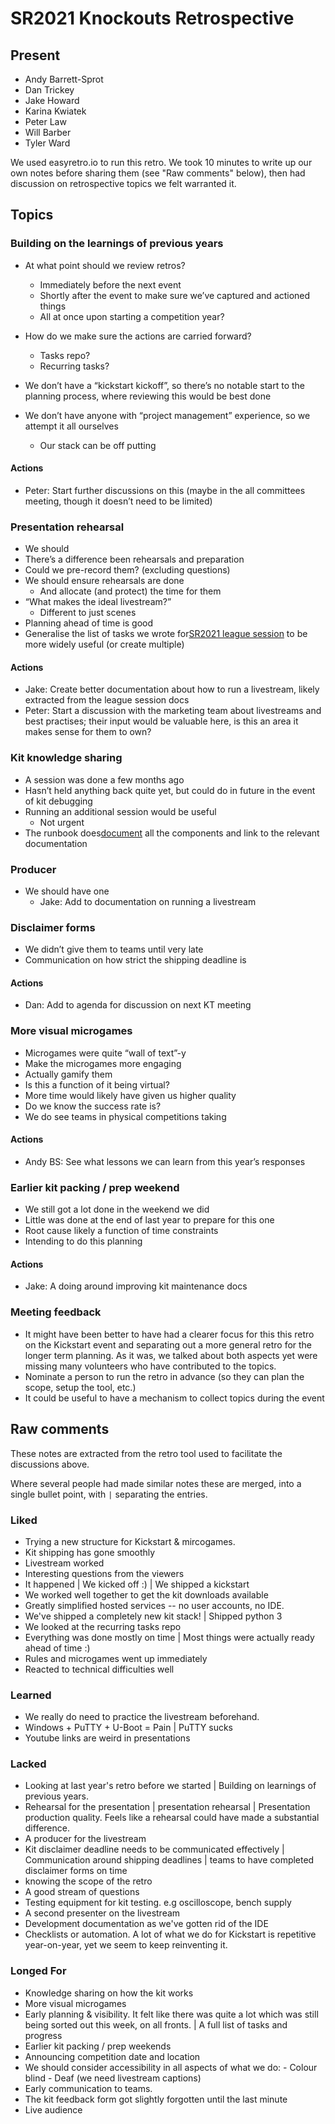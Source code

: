 # SR2021 Knockouts Retrospective

## Present

- Andy Barrett-Sprot
- Dan Trickey
- Jake Howard
- Karina Kwiatek
- Peter Law
- Will Barber
- Tyler Ward

We used easyretro.io to run this retro. We took 10 minutes to write up our own
notes before sharing them (see "Raw comments" below), then had discussion on
retrospective topics we felt warranted it.

## Topics

### Building on the learnings of previous years

- At what point should we review retros?

  - Immediately before the next event
  - Shortly after the event to make sure we’ve captured and actioned things
  - All at once upon starting a competition year?

- How do we make sure the actions are carried forward?

  - Tasks repo?
  - Recurring tasks?

- We don’t have a “kickstart kickoff”, so there’s no notable start to the planning process, where reviewing this would be best done

- We don’t have anyone with “project management” experience, so we attempt it all ourselves

  - Our stack can be off putting

#### Actions

- Peter: Start further discussions on this (maybe in the all committees meeting, though it doesn’t need to be limited)

### Presentation rehearsal

- We should
- There’s a difference been rehearsals and preparation
- Could we pre-record them? (excluding questions)
- We should ensure rehearsals are done
  - And allocate (and protect) the time for them
- “What makes the ideal livestream?”
  - Different to just scenes
- Planning ahead of time is good
- Generalise the list of tasks we wrote for[SR2021 league session](https://studentrobotics.org/runbook/competition/virtual-competitions/competition-session-checklist/) to be more widely useful (or create multiple)

#### Actions

- Jake: Create better documentation about how to run a livestream, likely
  extracted from the league session docs
- Peter: Start a discussion with the marketing team about livestreams and best
  practises; their input would be valuable here, is this an area it makes sense
  for them to own?

### Kit knowledge sharing

- A session was done a few months ago
- Hasn’t held anything back quite yet, but could do in future in the event of kit debugging
- Running an additional session would be useful
  - Not urgent
- The runbook does[document](https://studentrobotics.org/runbook/kit/software/) all the components and link to the relevant documentation

### Producer

- We should have one
  - Jake: Add to documentation on running a livestream

### Disclaimer forms

- We didn’t give them to teams until very late
- Communication on how strict the shipping deadline is

#### Actions

- Dan: Add to agenda for discussion on next KT meeting

### More visual microgames

- Microgames were quite “wall of text”-y
- Make the microgames more engaging
- Actually gamify them
- Is this a function of it being virtual?
- More time would likely have given us higher quality
- Do we know the success rate is?
- We do see teams in physical competitions taking

#### Actions

- Andy BS: See what lessons we can learn from this year’s responses

### Earlier kit packing / prep weekend

- We still got a lot done in the weekend we did
- Little was done at the end of last year to prepare for this one
- Root cause likely a function of time constraints
- Intending to do this planning

#### Actions

- Jake: A doing around improving kit maintenance docs

### Meeting feedback

- It might have been better to have had a clearer focus for this this retro on
  the Kickstart event and separating out a more general retro for the longer
  term planning. As it was, we talked about both aspects yet were missing many
  volunteers who have contributed to the topics.
- Nominate a person to run the retro in advance (so they can plan the scope, setup the tool, etc.)
- It could be useful to have a mechanism to collect topics during the event

## Raw comments

These notes are extracted from the retro tool used to facilitate the discussions above.

Where several people had made similar notes these are merged, into a single bullet point, with `|` separating the entries.

### Liked

- Trying a new structure for Kickstart & mircogames.
- Kit shipping has gone smoothly
- Livestream worked
- Interesting questions from the viewers
- It happened | We kicked off :) | We shipped a kickstart
- We worked well together to get the kit downloads available
- Greatly simplified hosted services -- no user accounts, no IDE.
- We've shipped a completely new kit stack! | Shipped python 3
- We looked at the recurring tasks repo
- Everything was done mostly on time | Most things were actually ready ahead of time :)
- Rules and microgames went up immediately
- Reacted to technical difficulties well

### Learned

- We really do need to practice the livestream beforehand.
- Windows + PuTTY + U-Boot = Pain | PuTTY sucks
- Youtube links are weird in presentations

### Lacked

- Looking at last year's retro before we started | Building on learnings of previous years.
- Rehearsal for the presentation | presentation rehearsal | Presentation production quality. Feels like a rehearsal could have made a substantial difference.
- A producer for the livestream
- Kit disclaimer deadline needs to be communicated effectively | Communication around shipping deadlines | teams to have completed disclaimer forms on time
- knowing the scope of the retro
- A good stream of questions
- Testing equipment for kit testing. e.g oscilloscope, bench supply
- A second presenter on the livestream
- Development documentation as we've gotten rid of the IDE
- Checklists or automation. A lot of what we do for Kickstart is repetitive year-on-year, yet we seem to keep reinventing it.

### Longed For

- Knowledge sharing on how the kit works
- More visual microgames
- Early planning & visibility. It felt like there was quite a lot which was still being sorted out this week, on all fronts. | A full list of tasks and progress
- Earlier kit packing / prep weekends
- Announcing competition date and location
- We should consider accessibility in all aspects of what we do: - Colour blind - Deaf (we need livestream captions)
- Early communication to teams.
- The kit feedback form got slightly forgotten until the last minute
- Live audience
